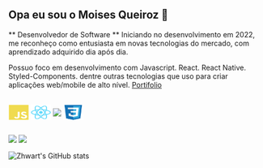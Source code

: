 ## Opa eu sou o Moises Queiroz 👋

** Desenvolvedor de Software ** 
Iniciando no desenvolvimento em 2022, me reconheço como entusiasta em novas tecnologias do mercado, com aprendizado adquirido dia após dia.

Possuo foco em desenvolvimento com Javascript. React. React Native. Styled-Components.
dentre outras tecnologias que uso para criar aplicações web/mobile de alto nível. [Portifolio](https://zhwart.netlify.app/)

<div style="display: inline_block"><br>
  <img align="center" alt="Zhwart-Js" height="30" width="40" src="https://raw.githubusercontent.com/devicons/devicon/master/icons/javascript/javascript-plain.svg">
  <img align="center" alt="Zhwart-React" height="30" width="40" src="https://raw.githubusercontent.com/devicons/devicon/master/icons/react/react-original.svg">
  <img align="center" src="https://img.shields.io/badge/React_Native-20232A?style=for-the-badge&logo=react&logoColor=61DAFB">
  <img align="center" alt="Zhwart-CSS" height="30" width="40" src="https://raw.githubusercontent.com/devicons/devicon/master/icons/css3/css3-original.svg">
</div>
  
  ##
 
<div> 
 <!-- <a href="https://discord.gg/wagxzStdcR" target="_blank"><img src="https://img.shields.io/badge/Discord-7289DA?style=for-the-badge&logo=discord&logoColor=white" target="_blank"></a>  -->
  <a href = "mailto:contatorafaballerini@gmail.com"><img src="https://img.shields.io/badge/-Gmail-%23333?style=for-the-badge&logo=gmail&logoColor=white" target="_blank"></a>
  <a href="https://www.linkedin.com/in/zhwart/" target="_blank"><img src="https://img.shields.io/badge/-LinkedIn-%230077B5?style=for-the-badge&logo=linkedin&logoColor=white" target="_blank"></a> 
  
</div>

![Zhwart's GitHub stats](https://github-readme-stats.vercel.app/api?username=zhawrtdev&show_icons=true&theme=da)
